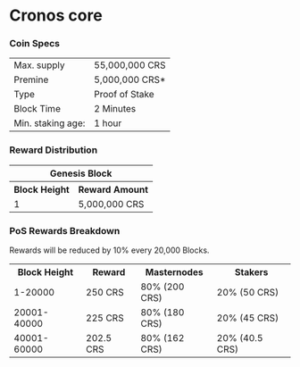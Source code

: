 Cronos core
=====================================

### Coin Specs
<table>
<tr><td>Max. supply</td><td>55,000,000 CRS</td></tr>
<tr><td>Premine</td><td>5,000,000 CRS*</td></tr>
<tr><td>Type</td><td>Proof of Stake</td></tr>
<tr><td>Block Time</td><td>2 Minutes</td></tr>
<tr><td>Min. staking age:</td><td>1 hour</td></tr>
</table>

### Reward Distribution

<table>
<th colspan=4>Genesis Block</th>
<tr><th>Block Height</th><th>Reward Amount</th></tr>
<tr><td>1</td><td>5,000,000 CRS</td></tr>
</table>

### PoS Rewards Breakdown

Rewards will be reduced by 10% every 20,000 Blocks.

<table>
<th>Block Height</th><th>Reward</th><th>Masternodes</th><th>Stakers</th>
<tr><td>1-20000</td><td>250 CRS</td><td>80% (200 CRS)</td><td>20% (50 CRS)</td></tr>
<tr><td>20001-40000</td><td>225 CRS</td><td>80% (180 CRS)</td><td>20% (45 CRS)</td></tr>
<tr><td>40001-60000</td><td>202.5 CRS</td><td>80% (162 CRS)</td><td>20% (40.5 CRS)</td></tr>
</table>
